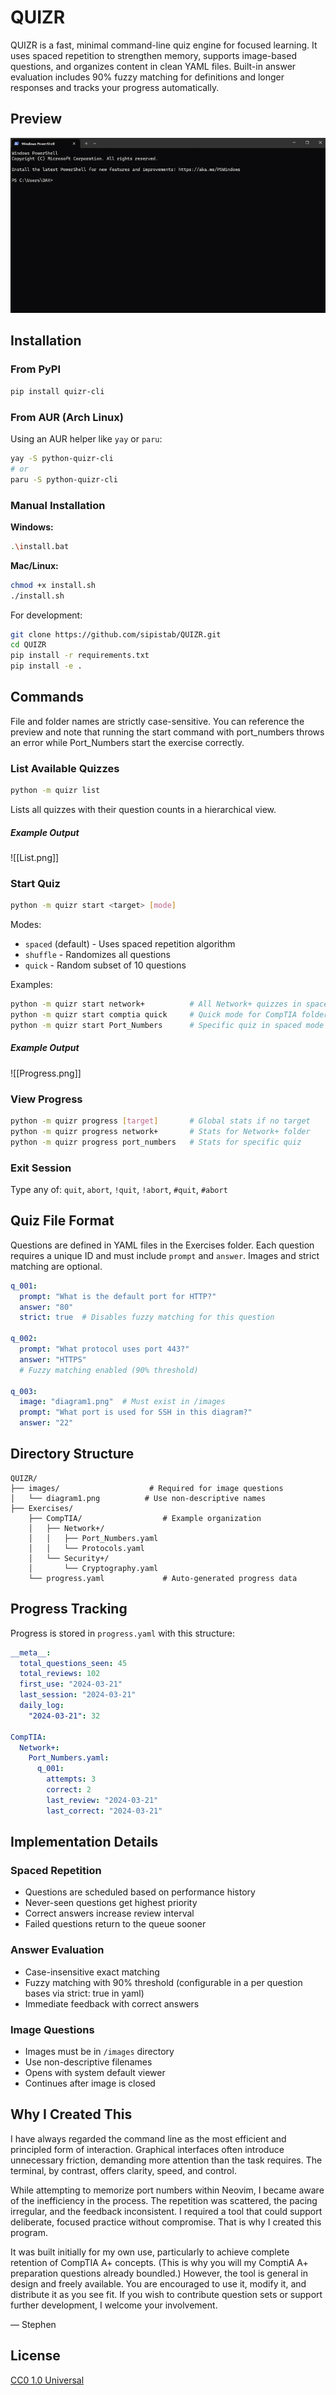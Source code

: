 # QUIZR

QUIZR is a fast, minimal command-line quiz engine for focused learning. It uses spaced repetition to strengthen memory, supports image-based questions, and organizes content in clean YAML files. Built-in answer evaluation includes 90% fuzzy matching for definitions and longer responses and tracks your progress automatically.

## Preview

[![Preview](quizr/Resources/preview.gif)](quizr/Resources/Preview.mp4)



## Installation

### From PyPI
```bash
pip install quizr-cli
```

### From AUR (Arch Linux)
Using an AUR helper like `yay` or `paru`:
```bash
yay -S python-quizr-cli
# or
paru -S python-quizr-cli
```

### Manual Installation

**Windows:**
```bash
.\install.bat
```

**Mac/Linux:**
```bash
chmod +x install.sh
./install.sh
```

For development:
```bash
git clone https://github.com/sipistab/QUIZR.git
cd QUIZR
pip install -r requirements.txt
pip install -e .
```

## Commands

File and folder names are strictly case-sensitive. You can reference the preview and note that running the start command with port_numbers throws an error while Port_Numbers start the exercise correctly.

### List Available Quizzes
```bash
python -m quizr list
```
Lists all quizzes with their question counts in a hierarchical view.
##### Example Output
![[List.png]]

### Start Quiz
```bash
python -m quizr start <target> [mode]
```

Modes:
- `spaced` (default) - Uses spaced repetition algorithm
- `shuffle` - Randomizes all questions
- `quick` - Random subset of 10 questions

Examples:
```bash
python -m quizr start network+          # All Network+ quizzes in spaced mode
python -m quizr start comptia quick     # Quick mode for CompTIA folder
python -m quizr start Port_Numbers      # Specific quiz in spaced mode
```
##### Example Output
![[Progress.png]]

### View Progress
```bash
python -m quizr progress [target]       # Global stats if no target
python -m quizr progress network+       # Stats for Network+ folder
python -m quizr progress port_numbers   # Stats for specific quiz
```

### Exit Session
Type any of: `quit`, `abort`, `!quit`, `!abort`, `#quit`, `#abort`

## Quiz File Format

Questions are defined in YAML files in the Exercises folder. Each question requires a unique ID and must include `prompt` and `answer`. Images and strict matching are optional.

```yaml
q_001:
  prompt: "What is the default port for HTTP?"
  answer: "80"
  strict: true  # Disables fuzzy matching for this question

q_002:
  prompt: "What protocol uses port 443?"
  answer: "HTTPS"
  # Fuzzy matching enabled (90% threshold)

q_003:
  image: "diagram1.png"  # Must exist in /images
  prompt: "What port is used for SSH in this diagram?"
  answer: "22"
```

## Directory Structure
```
QUIZR/
├── images/                    # Required for image questions
│   └── diagram1.png          # Use non-descriptive names
├── Exercises/
	├── CompTIA/                  # Example organization
	│   ├── Network+/
	│   │   ├── Port_Numbers.yaml
	│   │   └── Protocols.yaml
	│   └── Security+/
	│       └── Cryptography.yaml
	└── progress.yaml             # Auto-generated progress data
```

## Progress Tracking

Progress is stored in `progress.yaml` with this structure:
```yaml
__meta__:
  total_questions_seen: 45
  total_reviews: 102
  first_use: "2024-03-21"
  last_session: "2024-03-21"
  daily_log:
    "2024-03-21": 32

CompTIA:
  Network+:
    Port_Numbers.yaml:
      q_001:
        attempts: 3
        correct: 2
        last_review: "2024-03-21"
        last_correct: "2024-03-21"
```

## Implementation Details

### Spaced Repetition
- Questions are scheduled based on performance history
- Never-seen questions get highest priority
- Correct answers increase review interval
- Failed questions return to the queue sooner

### Answer Evaluation
- Case-insensitive exact matching
- Fuzzy matching with 90% threshold (configurable in a per question bases via strict: true in yaml)
- Immediate feedback with correct answers

### Image Questions
- Images must be in `/images` directory
- Use non-descriptive filenames
- Opens with system default viewer
- Continues after image is closed

## Why I Created This

I have always regarded the command line as the most efficient and principled form of interaction. Graphical interfaces often introduce unnecessary friction, demanding more attention than the task requires. The terminal, by contrast, offers clarity, speed, and control.

While attempting to memorize port numbers within Neovim, I became aware of the inefficiency in the process. The repetition was scattered, the pacing irregular, and the feedback inconsistent. I required a tool that could support deliberate, focused practice without compromise. That is why I created this program.

It was built initially for my own use, particularly to achieve complete retention of CompTIA A+ concepts. (This is why you will my ComptiA A+ preparation questions already boundled.) However, the tool is general in design and freely available. You are encouraged to use it, modify it, and distribute it as you see fit. If you wish to contribute question sets or support further development, I welcome your involvement.

— Stephen

## License

[CC0 1.0 Universal](https://creativecommons.org/publicdomain/zero/1.0/)